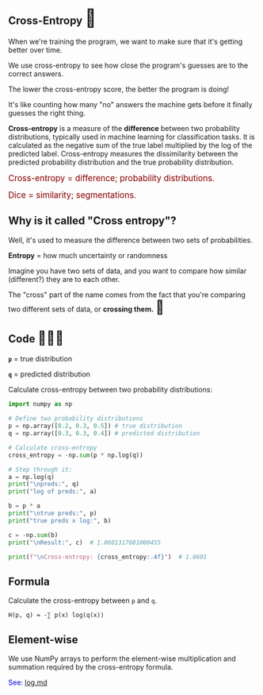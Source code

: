 ## Cross-Entropy <span style="font-size:35px;">🎿</span>

When we're training the program, we want to make sure that it's getting better over time.

We use cross-entropy to see how close the program's guesses are to the correct answers.

The lower the cross-entropy score, the better the program is doing!

It's like counting how many "no" answers the machine gets before it finally guesses the right thing.

**Cross-entropy** is a measure of the **difference** between two probability distributions, typically used in machine learning for classification tasks. It is calculated as the negative sum of the true label multiplied by the log of the predicted label. Cross-entropy measures the dissimilarity between the predicted probability distribution and the true probability distribution.

<span style="color:#880000;font-size:larger;">Cross-entropy = difference; probability distributions.</span>

<span style="color:#880000;font-size:larger;">Dice = similarity; segmentations.</span>


## Why is it called "Cross entropy"?

Well, it's used to measure the difference between two sets of probabilities.

**Entropy** = how much uncertainty or randomness

Imagine you have two sets of data, and you want to compare how similar (different?) they are to each other.

The "cross" part of the name comes from the fact that you're comparing two different sets of data, or **crossing them.** <span style="font-size:27px;">🎿</span>

## Code <span style="font-size:27px;">👩🏻‍💻</span>

**`p`** = true distribution

**`q`** = predicted distribution

Calculate cross-entropy between two probability distributions:

```py
import numpy as np

# Define two probability distributions
p = np.array([0.2, 0.3, 0.5]) # true distribution
q = np.array([0.3, 0.3, 0.4]) # predicted distribution

# Calculate cross-entropy
cross_entropy = -np.sum(p * np.log(q))

# Step through it:
a = np.log(q)
print("\npreds:", q)
print("log of preds:", a)

b = p * a
print("\ntrue preds:", p)
print("true preds x log:", b)

c = -np.sum(b)
print("\nResult:", c)  # 1.0601317681000455

print(f"\nCross-entropy: {cross_entropy:.4f}")  # 1.0601
```

## Formula

Calculate the cross-entropy between `p` and `q`.

```
H(p, q) = -∑ p(x) log(q(x))
```

## Element-wise

We use NumPy arrays to perform the element-wise multiplication and summation required by the cross-entropy formula.

<span style="color:#0000dd;">See:</span> [log.md](../Logarithm/log.md)

<br>
